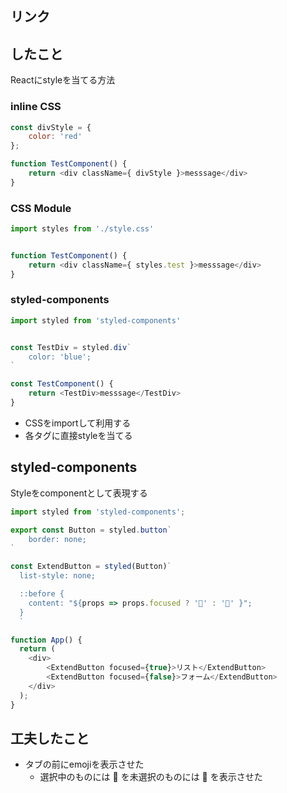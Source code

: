 ## リンク

## したこと
Reactにstyleを当てる方法

### inline CSS

```javascript
const divStyle = {
    color: 'red'
};

function TestComponent() {
    return <div className={ divStyle }>messsage</div>
}
```

### CSS Module

```javascript
import styles from './style.css'


function TestComponent() {
    return <div className={ styles.test }>messsage</div>
}
```

### styled-components

```javascript
import styled from 'styled-components'


const TestDiv = styled.div`
    color: 'blue';
`

const TestComponent() {
    return <TestDiv>messsage</TestDiv>
}
```

- CSSをimportして利用する
- 各タグに直接styleを当てる

## styled-components
Styleをcomponentとして表現する

```javascript
import styled from 'styled-components';

export const Button = styled.button`
    border: none;
`

const ExtendButton = styled(Button)`
  list-style: none;

  ::before {
    content: "${props => props.focused ? '🍣' : '🍺' }";
  } 
  `
```

```javascript
function App() {
  return (
    <div>
        <ExtendButton focused={true}>リスト</ExtendButton>
        <ExtendButton focused={false}>フォーム</ExtendButton>
    </div>
  );
}
```

## **工夫したこと**
- タブの前にemojiを表示させた
  - 選択中のものには 🍣 を未選択のものには 🍺 を表示させた
